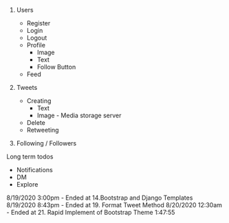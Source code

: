 1.  Users
    - Register
    - Login
    - Logout
    - Profile
        - Image
        - Text
        - Follow Button
    - Feed
2. Tweets
    - Creating
        - Text
        - Image - Media storage server
    - Delete
    - Retweeting

3. Following / Followers


Long term todos
- Notifications
- DM
- Explore

8/19/2020 3:00pm
    - Ended at 14.Bootstrap and Django Templates
8/19/2020 8:43pm
    - Ended at 19. Format Tweet Method
8/20/2020 12:30am
    - Ended at 21. Rapid Implement of Bootstrap Theme
1:47:55